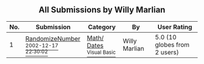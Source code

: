 ﻿<div align="center">

## All Submissions by Willy Marlian

</div>

No.  | Submission | Category | By   | User Rating
---- | ---------- | -------- | ---- | -----------
1 | [RandomizeNumber<br /><sup>2002-12-17 22:30:02</sup>](https://github.com/Planet-Source-Code/willy-marlian-randomizenumber__1-41677) | [Math/ Dates<br /><sup>Visual Basic</sup>](../ByCategory/math-dates__1-37.md) | Willy Marlian | 5.0 (10 globes from 2 users)
